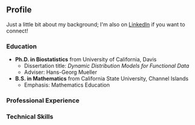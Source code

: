 ## Profile

Just a little bit about my background; I'm also on [LinkedIn](https://www.linkedin.com/in/matthew-dawson-268b06a1/) if you want to connect!

### Education
- **Ph.D. in Biostatistics** from University of California, Davis
  - Dissertation title: _Dynamic Distribution Models for Functional Data_
  - Adviser: Hans-Georg Mueller
- **B.S. in Mathematics** from California State University, Channel Islands
  - Emphasis: Mathematics Education

### Professional Experience

### Technical Skills

